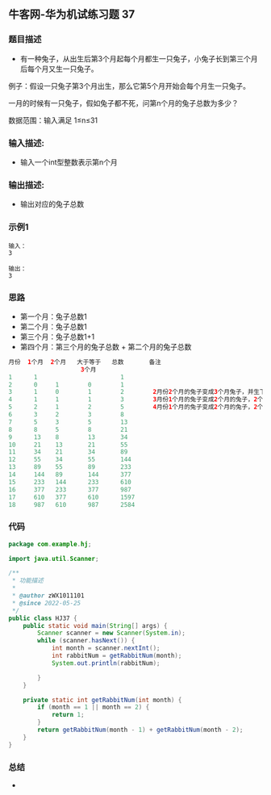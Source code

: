 ## 牛客网-华为机试练习题 37

### 题目描述

*  有一种兔子，从出生后第3个月起每个月都生一只兔子，小兔子长到第三个月后每个月又生一只兔子。

例子：假设一只兔子第3个月出生，那么它第5个月开始会每个月生一只兔子。

一月的时候有一只兔子，假如兔子都不死，问第n个月的兔子总数为多少？

数据范围：输入满足 1≤n≤31

### 输入描述:

+  输入一个int型整数表示第n个月

### 输出描述:

*  输出对应的兔子总数

### 示例1

```
输入：
3

输出：
3
```
### 思路
*   第一个月：兔子总数1
*   第二个月：兔子总数1
*   第三个月：兔子总数1+1
*   第四个月：第三个月的兔子总数 + 第二个月的兔子总数
```java
月份  1个月  2个月   大于等于   总数	   备注
	            	3个月	 	
1	   1	 	      		   1	   
2	   0	 1	      0		   1	       
3	   1	 0	      1		   2	    2月份2个月的兔子变成3个月兔子，并生下1只兔子。兔龄1个月   
4	   1	 1	      1		   3	    3月份1个月的兔子变成2个月的兔子，2个月兔子变成3个月兔子兔子（0个2个月的兔子），原来3个月的老兔子又生下一个小兔子。兔龄1个月。   
5	   2	 1	      2		   5	    4月份1个月的兔子变成2个月的兔子，2个月兔子变成3个月兔子兔子，并生下一只小兔子，原来3个月的老兔子又生下一个小兔子。兔龄1个月。   
6	   3	 2	      3		   8	   
7	   5	 3	      5		   13	   
8	   8	 5	      8		   21	   
9	   13	 8	      13	   34	   
10	   21	 13	      21	   55	   
11	   34	 21	      34	   89	   
12	   55	 34	      55	   144	   
13	   89	 55	      89	   233	   
14	   144	 89	      144	   377	   
15	   233	 144	  233	   610	   
16	   377	 233	  377	   987	   
17	   610	 377	  610	   1597	   
18	   987	 610	  987	   2584	   

```


### 代码
```Java
package com.example.hj;

import java.util.Scanner;

/**
 * 功能描述
 *
 * @author zWX1011101
 * @since 2022-05-25
 */
public class HJ37 {
    public static void main(String[] args) {
        Scanner scanner = new Scanner(System.in);
        while (scanner.hasNext()) {
            int month = scanner.nextInt();
            int rabbitNum = getRabbitNum(month);
            System.out.println(rabbitNum);

        }
    }

    private static int getRabbitNum(int month) {
        if (month == 1 || month == 2) {
            return 1;
        }
        return getRabbitNum(month - 1) + getRabbitNum(month - 2);
    }
}


```
### 总结
*   
